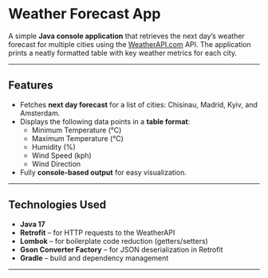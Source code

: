 # Weather Forecast App

A simple **Java console application** that retrieves the next day’s weather forecast for multiple cities using the [WeatherAPI.com](https://www.weatherapi.com/) API. The application prints a neatly formatted table with key weather metrics for each city.

---

## Features

- Fetches **next day forecast** for a list of cities: Chisinau, Madrid, Kyiv, and Amsterdam.  
- Displays the following data points in a **table format**:
  - Minimum Temperature (°C)  
  - Maximum Temperature (°C)  
  - Humidity (%)  
  - Wind Speed (kph)  
  - Wind Direction  
- Fully **console-based output** for easy visualization.

---

## Technologies Used

- **Java 17**  
- **Retrofit** – for HTTP requests to the WeatherAPI  
- **Lombok** – for boilerplate code reduction (getters/setters)  
- **Gson Converter Factory** – for JSON deserialization in Retrofit  
- **Gradle** – build and dependency management

---
